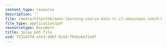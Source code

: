 ```yaml
---
content_type: resource
description: ''
file: /media/https%3A/open-learning-course-data-rc.s3.amazonaws.com/5-08j-biological-chemistry-ii-spring-2016/f531437dafe3d4bf8c64f0ababe72a8f_EHtOYlvWE6k.pdf
file_type: application/pdf
resourcetype: Document
title: 3play pdf file
uid: f531437d-afe3-d4bf-8c64-f0ababe72a8f
---
```

